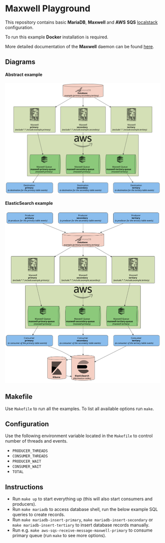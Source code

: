 # Maxwell Playground

This repository contains basic **MariaDB**, **Maxwell** and **AWS** **SQS** [localstack](https://localstack.cloud/) configuration.

To run this example **Docker** installation is required.

More detailed documentation of the **Maxwell** daemon can be found [here](https://maxwells-daemon.io/).

## Diagrams

#### Abstract example

![](diagram/example.svg)

#### ElasticSearch example

![](diagram/flow.svg)

## Makefile

Use `Makefile` to run all the examples. To list all available options run `make`.

## Configuration

Use the following environment variable located in the `Makefile` to control number of threads and events.

- `PRODUCER_THREADS`
- `CONSUMER_THREADS`
- `PRODUCER_WAIT`
- `CONSUMER_WAIT`
- `TOTAL`

## Instructions

- Run `make up` to start everything up (this will also start consumers and producers).
- Run `make mariadb` to access database shell, run the below example SQL queries to create records.
- Run `make mariadb-insert-primary`, `make mariadb-insert-secondary` or `make mariadb-insert-tertiary` to insert database records manually.
- Run e.g. `make aws-sqs-receive-message-maxwell-primary` to consume primary queue (run `make` to see more options).
